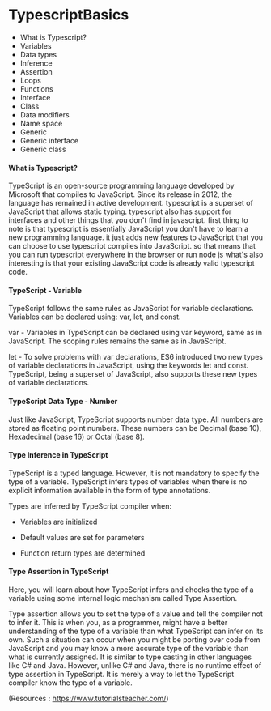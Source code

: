 # TypescriptBasics

* What is Typescript?
* Variables 
* Data types
* Inference 
* Assertion
* Loops
* Functions
* Interface
* Class
* Data modifiers
* Name space
* Generic
* Generic interface
* Generic class

#### What is Typescript?
TypeScript is an open-source programming language developed by Microsoft that compiles to JavaScript. Since its release in 2012, the language has remained in active development. typescript is a superset of JavaScript that allows static typing. typescript also has support for interfaces and other things that you don't find in javascript. first thing to note is that typescript is essentially JavaScript you don't have to learn a new programming language. it just adds new features to JavaScript that you can choose to use typescript compiles into JavaScript. so that means that you can run typescript everywhere in the browser or run node js what's also interesting is that your existing JavaScript code is already valid typescript code.

#### TypeScript - Variable
TypeScript follows the same rules as JavaScript for variable declarations. Variables can be declared using: var, let, and const.

var - 
Variables in TypeScript can be declared using var keyword, same as in JavaScript. The scoping rules remains the same as in JavaScript.

let - 
To solve problems with var declarations, ES6 introduced two new types of variable declarations in JavaScript, using the keywords let and const. TypeScript, being a superset of JavaScript, also supports these new types of variable declarations.

#### TypeScript Data Type - Number
Just like JavaScript, TypeScript supports number data type. All numbers are stored as floating point numbers. These numbers can be Decimal (base 10), Hexadecimal (base 16) or Octal (base 8).

#### Type Inference in TypeScript
TypeScript is a typed language. However, it is not mandatory to specify the type of a variable. TypeScript infers types of variables when there is no explicit information available in the form of type annotations.

Types are inferred by TypeScript compiler when:

* Variables are initialized

* Default values are set for parameters

* Function return types are determined

#### Type Assertion in TypeScript
Here, you will learn about how TypeScript infers and checks the type of a variable using some internal logic mechanism called Type Assertion.

Type assertion allows you to set the type of a value and tell the compiler not to infer it. This is when you, as a programmer, might have a better understanding of the type of a variable than what TypeScript can infer on its own. Such a situation can occur when you might be porting over code from JavaScript and you may know a more accurate type of the variable than what is currently assigned. It is similar to type casting in other languages like C# and Java. However, unlike C# and Java, there is no runtime effect of type assertion in TypeScript. It is merely a way to let the TypeScript compiler know the type of a variable.

(Resources : https://www.tutorialsteacher.com/)



